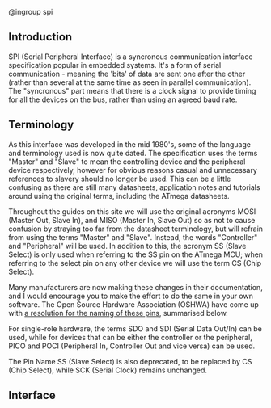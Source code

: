 @ingroup spi

## Introduction

SPI (Serial Peripheral Interface) is a syncronous communication interface specification popular in embedded systems. It's a form of serial communication - meaning the 'bits' of data are sent one after the other (rather than several at the same time as seen in parallel communication). The "syncronous" part means that there is a clock signal to provide timing for all the devices on the bus, rather than using an agreed baud rate.

## Terminology

As this interface was developed in the mid 1980's, some of the language and terminology used is now quite dated. The specification uses the terms "Master" and "Slave" to mean the controlling device and the peripheral device respectively, however for obvious reasons casual and unnecessary references to slavery should no longer be used. This can be a little confusing as there are still many datasheets, application notes and tutorials around using the original terms, including the ATmega datasheets. 

Throughout the guides on this site we will use the original acronyms MOSI (Master Out, Slave In), and MISO (Master In, Slave Out) so as not to cause confusion by straying too far from the datasheet terminology, but will refrain from using the terms "Master" and "Slave". Instead, the words "Controller" and "Peripheral" will be used. In addition to this, the acronym SS (Slave Select) is only used when referring to the SS pin on the ATmega MCU; when referring to the select pin on any other device we will use the term CS (Chip Select).

Many manufacturers are now making these changes in their documentation, and I would encourage you to make the effort to do the same in your own software. The Open Source Hardware Association (OSHWA) have come up with [a resolution for the naming of these pins][OSHWA_Resolution_URL], summarised below. 

For single-role hardware, the terms SDO and SDI (Serial Data Out/In) can be used, while for devices that can be either the controller or the peripheral, PICO and POCI (Peripheral In, Controller Out and vice versa) can be used.

The Pin Name SS (Slave Select) is also deprecated, to be replaced by CS (Chip Select), while SCK (Serial Clock) remains unchanged.  

## Interface




[OSHWA_Resolution_URL]: https://www.oshwa.org/a-resolution-to-redefine-spi-signal-names/